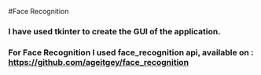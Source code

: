 #Face Recognition
### I have used tkinter to create the GUI of the application.
### For Face Recognition I used face_recognition api, available on : https://github.com/ageitgey/face_recognition
